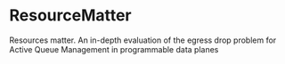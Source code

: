 # ResourceMatter
Resources matter. An in-depth evaluation of the egress drop problem for Active Queue Management in programmable data planes
